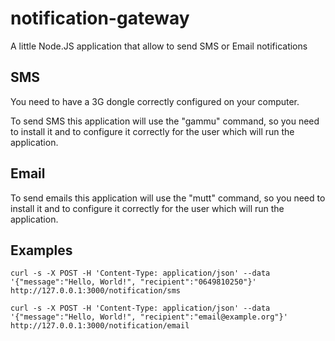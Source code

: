 notification-gateway
====================

A little Node.JS application that allow to send SMS or Email notifications


SMS
---

You need to have a 3G dongle correctly configured on your computer.

To send SMS this application will use the "gammu" command, so you need to install it and to configure it correctly for the user which will run the application.

Email
-----

To send emails this application will use the "mutt" command, so you need to install it and to configure it correctly for the user which will run the application.

Examples
--------

```
curl -s -X POST -H 'Content-Type: application/json' --data '{"message":"Hello, World!", "recipient":"0649810250"}' http://127.0.0.1:3000/notification/sms
```

```
curl -s -X POST -H 'Content-Type: application/json' --data '{"message":"Hello, World!", "recipient":"email@example.org"}' http://127.0.0.1:3000/notification/email
```
